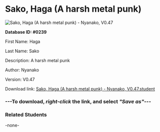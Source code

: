 # Sako, Haga (A harsh metal punk)

<img src="Files/Sako, Haga (A harsh metal punk).png" title="Sako, Haga (A harsh metal punk) - Nyanako, V0.47">

**Database ID: #0239**

First Name: Haga

Last Name: Sako

Description: A harsh metal punk

Author: Nyanako

Version: V0.47

Download link: <a href="https://raw.githubusercontent.com/Arbiter1223/Daigaku-Gurashi-Custom-Students/master/Files/Student Files/Sako%2C%20Haga%20(A%20harsh%20metal%20punk)%20-%20Nyanako%2C%20V0.47.student">Sako, Haga (A harsh metal punk) - Nyanako, V0.47.student</a>

### ---**To download, _right-click_ the link, and select _"Save as"_**---

### Related Students

-none-
